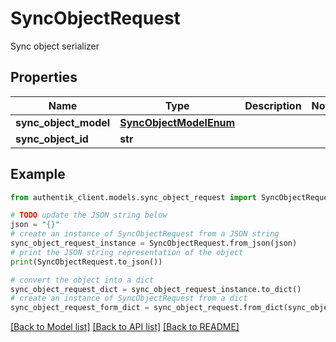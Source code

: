 # SyncObjectRequest

Sync object serializer

## Properties

Name | Type | Description | Notes
------------ | ------------- | ------------- | -------------
**sync_object_model** | [**SyncObjectModelEnum**](SyncObjectModelEnum.md) |  | 
**sync_object_id** | **str** |  | 

## Example

```python
from authentik_client.models.sync_object_request import SyncObjectRequest

# TODO update the JSON string below
json = "{}"
# create an instance of SyncObjectRequest from a JSON string
sync_object_request_instance = SyncObjectRequest.from_json(json)
# print the JSON string representation of the object
print(SyncObjectRequest.to_json())

# convert the object into a dict
sync_object_request_dict = sync_object_request_instance.to_dict()
# create an instance of SyncObjectRequest from a dict
sync_object_request_form_dict = sync_object_request.from_dict(sync_object_request_dict)
```
[[Back to Model list]](../README.md#documentation-for-models) [[Back to API list]](../README.md#documentation-for-api-endpoints) [[Back to README]](../README.md)


